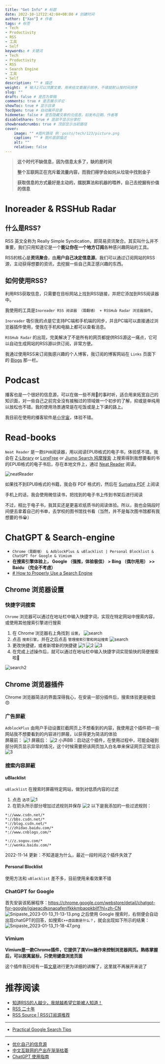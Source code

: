 ```yaml
---
title: "Get Info" # 标题
date: 2022-10-12T22:42:04+08:00 # 创建时间
author: ["Xan"] # 作者
tags: # 标签
- Tech
- Productivity
- RSS
- 工具
- Self
keywords: # 关键词
- Tech
- Productivity
- RSS
- Search Engine
- 工具
- Self
description: "" # 描述
weight:  # 输入1可以顶置文章，用来给文章展示排序，不填就默认按时间排序
slug: ""
draft: false # 是否为草稿
comments: true # 是否展示评论
showToc: true # 显示目录
TocOpen: true # 自动展开目录
hidemeta: false # 是否隐藏文章的元信息，如发布日期、作者等
disableShare: true # 底部不显示分享栏
showbreadcrumbs: true # 顶部显示当前路径
cover:
    image: "" #图片路径 例：posts/tech/123/picture.png
    caption: "" # 图片底部描述
    alt: ""
    relative: false
---
```


>**这个时代不缺信息，因为信息太多了，缺的是时间**
>
> **整个互联网正在充斥着流量内容，而我们得学会如何从垃圾中找到金子**
> 
> **获取信息的方式最好是主动的，摆脱算法和机器的喂养，自己去挖掘有价值的信息**
# Inoreader & RSSHub Radar
## 什么是RSS?
RSS 英文全称为 Really Simple Syndication，即简易资讯聚合。其实叫什么并不重要，我们只用知道它是一个**能让你在一个地方订阅**各种感兴趣网站的工具。

RSS的核心是**资讯聚合**，由**用户自己决定信息源**。我们可以通过订阅网站的RSS源，主动获得想要的资讯，去挖掘一些自己真正感兴趣的东西。

## 如何使用RSS?
利用RSS获取信息，只需要在目标网站上找到RSS链接，并把它添加到RSS阅读器中。

我使用的工具是`Inoreader RSS 阅读器 （需翻墙） + RSSHub Radar 浏览器插件`。

`Inoreader` 吸引我的点是它支持PC端和手机端的同步，并且PC端可以直接通过浏览器插件使用，使我在手机和电脑上都可以查看消息。

`RSSHub Radar` 的出现，完美解决了不是所有的网页都提供RSS源这一痛点，它可以自动生成网站的RSS源以供订阅，非常方便。

我通过使用RSS来订阅我感兴趣的个人博客，我订阅的博客网站在 `Links` 页面下的 [Blogs](https://xancoding.cn/links/#blogs) 那一栏。
# Podcast
播客也是一个很好的信息源，可以在做一些不用🧠的事时听，适合用来拓宽自己的知识面，对一些自己之前完全没有接触过的领域做一个初步的了解，抑或是单纯用以放松也不错。我的使用场景通常是在吃饭或是上下课的路上。  

我目前在使用的播客软件是[小宇宙](https://www.xiaoyuzhoufm.com/)，体验不错。
# Read-books
`Neat Reader` 是一款`EPUB`阅读器，用以阅读EPUB格式的电子书，体验感不错。我会在 [Z-Library](https://zh.z-lib.org/) or [LoreFree](https://lorefree.com/)  or [Jiumo Search 鸠摩搜索](https://www.jiumodiary.com/) 上搜索得到我想要看的书的EPUB格式的电子书后，存在本地文件上，通过 [Neat Reader](https://www.neat-reader.com/) 阅读。

![neatReader](https://bu.dusays.com/2022/10/30/635e1cf8284ec.png)

如果找不到EPUB格式的书籍，我会存 PDF 格式的，然后在 [Sumatra PDF](https://www.sumatrapdfreader.org/free-pdf-reader) 上阅读

手机上的话，我会使用微信读书，把找到的电子书上传到书架后进行阅读

不过，相比于电子书，我其实还是更喜欢纸质书的阅读体验。所以，我也会隔段时间便去拿着自己的书单，去学校的图书馆找书看（当然，并不是每次图书馆都有我想要的书😭） 

# ChatGPT & Search-engine
- `Chrome（需翻墙） & AdblockPlus & uBlacklist | Personal Blocklist & ChatGPT for Google & Vimium`
- **在搜索引擎体验上， Google （强推，体验极佳） > Bing （偶尔用用） >> Baidu （完全不考虑）**
- [# How to Properly Use a Search Engine](https://www.instructables.com/How-to-Properly-Use-a-Search-Engine/)
## Chrome 浏览器设置
### 快捷字词搜索
`Chrome` 浏览器可以通过在地址栏中输入快捷字词，实现在特定网站中搜索内容，或使用其他搜索引擎进行搜索

1. 在 Chrome 浏览器右上角找到 `设置`，
![search](https://bu.dusays.com/2022/11/14/6371ac394f6db.png)
2. 点击 `搜索引擎`，并在之后点击 `管理搜索引擎和网站搜索` 
![search](https://bu.dusays.com/2022/11/14/6371ace7ade0d.png)
3. 更改快捷键，或者新增新的快捷键
![1](https://bu.dusays.com/2022/11/14/6371af38b5c49.png)
![2](https://bu.dusays.com/2022/11/14/6371af5ca10f1.png)
![3](https://bu.dusays.com/2022/11/14/6371af6d813e6.png)
4. 在完成上述操作后，就可以通过在地址栏中输入快捷字词实现愉快的简便搜索啦🥳

![search2](https://bu.dusays.com/2022/10/30/635e1cfa54e5d.png)
## Chrome 浏览器插件
Chrome 浏览器简洁的界面深得我心，在安装一部分插件后，搜索体验更是极佳😍
### 广告屏蔽
`AdblockPlus` 由用户手动设置拦截网页上不想看到的内容，我使用这个插件把一些网站我不想要看到的内容进行屏蔽，以获得更为简洁的体验  
屏蔽前：
![1](https://bu.dusays.com/2022/11/14/6371b01858fd4.png)
屏蔽后：
![2](https://bu.dusays.com/2022/11/14/6371b05a8a732.png)
小声BB：启动这个插件，在使用过程中，可能会碰到部分网页显示异常的情况，这个时候需要把该网页加入白名单来保证网页正常显示
![3](https://bu.dusays.com/2022/11/14/6371b54d0642a.png)
### 搜索内容屏蔽
#### uBlacklist
`uBlacklist` 在搜索时屏蔽特定网站，做到对低质内容的过滤  
1. 点击 `选项`
![1](https://bu.dusays.com/2022/11/14/6371b3521b290.png)
2. 在箭头所示部分增加过滤规则并保存
![2](https://bu.dusays.com/2022/11/14/6371b35c32ad8.png)
以下是我添加的一些过滤规则：
```
*://www.csdn.net/*
*://bbs.csdn.net/*
*://blog.csdn.net/*
*://zhidao.baidu.com/*
*://www.cnblogs.com/*

*://z.sogou.com/*
*://wenku.baidu.com/*
```
2022-11-14 更新：不知道是为什么，最近一段时间这个插件失效了
#### Personal Blocklist
使用方法和 `uBlacklist` 差不多，目前使用来看效果不错
### ChatGPT for Google 
首先安装该拓展程序：<https://chrome.google.com/webstore/detail/chatgpt-for-google/jgjaeacdkonaoafenlfkkkmbaopkbilf?hl=zh-CN>
![Snipaste_2023-01-13_11-13-13.png](https://bu.dusays.com/2023/01/13/63c0cc66cba50.png)
之后使用 Google 搜索时，右侧便会自动出现chatGPT的回答，如搜索`C++虚函数是什么？`，就会出现如下所示的结果：
![Snipaste_2023-01-13_11-18-47.png](https://bu.dusays.com/2023/01/13/63c0cda30c70c.png)
### Vimium
**Vimium是一款Chrome插件，它提供了类Vim操作来控制浏览器网页。熟练掌握后，可以脱离鼠标，只使用键盘浏览页面**  

这个插件我已经有一篇[文章](https://xancoding.cn/posts/vimium/)进行更为详细的讲解了，这里就不再展开来说了
# 推荐阅读
- [知道RSS的人越少，我就越希望它能被人知道！](https://zhuanlan.zhihu.com/p/349349861)   
- [RSS 二十年](https://mp.weixin.qq.com/s/VUhz2Tg08UqYSAZB6nU9MQ)  
- [RSS Source | RSS订阅源推荐](https://rss-source.com/)  
***
- [Practical Google Search Tips](http://haoeric.github.io/Google-search-grammar/)
***
- [优化自己的信息源](https://catcoding.me/p/get-better-info/)  
- [中文互联网的产出在渐渐枯萎](https://www.zhihu.com/question/49684783/answer/2305132342)  
- [ChatGPT 使用指南](https://zhuanlan.zhihu.com/p/589201080)
